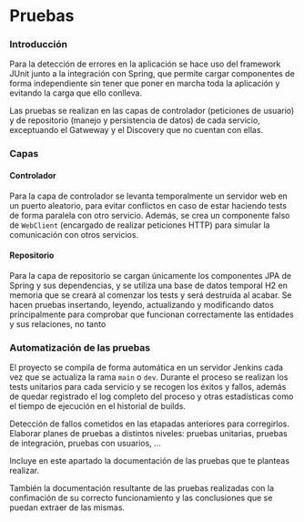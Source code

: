 # Pruebas

### Introducción

Para la detección de errores en la aplicación se hace uso del framework JUnit junto a la integración con Spring, que permite cargar componentes de forma independiente sin tener que poner en marcha toda la aplicación y evitando la carga que ello conlleva.

Las pruebas se realizan en las capas de controlador (peticiones de usuario) y de repositorio (manejo y persistencia de datos) de cada servicio, exceptuando el Gatweway y el Discovery que no cuentan con ellas.

### Capas

#### Controlador

Para la capa de controlador se levanta temporalmente un servidor web en un puerto aleatorio, para evitar conflictos en caso de estar haciendo tests de forma paralela con otro servicio. Además, se crea un componente falso de `WebClient` (encargado de realizar peticiones HTTP) para simular la comunicación con otros servicios.

#### Repositorio

Para la capa de repositorio se cargan únicamente los componentes JPA de Spring y sus dependencias, y se utiliza una base de datos temporal H2 en memoria que se creará al comenzar los tests y será destruida al acabar. Se hacen pruebas insertando, leyendo, actualizando y modificando datos principalmente para comprobar que funcionan correctamente las entidades y sus relaciones, no tanto 

### Automatización de las pruebas

El proyecto se compila de forma automática en un servidor Jenkins cada vez que se actualiza la rama `main` o `dev`. Durante el proceso se realizan los tests unitarios para cada servicio y se recogen los éxitos y fallos, además de quedar registrado el log completo del proceso y otras estadísticas como el tiempo de ejecución en el historial de builds.

Detección de fallos cometidos en las etapadas anteriores para corregirlos. Elaborar planes de pruebas a distintos niveles: pruebas unitarias, pruebas de integración, pruebas con usuarios, ...

Incluye en este apartado la documentación de las pruebas que te planteas realizar.

También la documentación resultante de las pruebas realizadas con la confimación de su correcto funcionamiento y las conclusiones que se puedan extraer de las mismas. 
